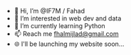 - 👋 Hi, I’m @IF7M / Fahad
- 👀 I’m interested in web dev and data
- 🌱 I’m currently learning Python
- 📫 Reach me fhalmijlad@gmail.com
- 🌐 I'll be launching my website soon...
